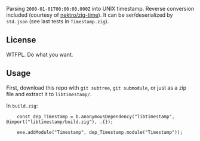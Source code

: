 Parsing `2000-01-01T00:00:00.000Z` into UNIX timestamp. Reverse conversion included (courtesy of [nektro/zig-time](https://github.com/nektro/zig-time/)). It can be ser/deserialized by `std.json` (see last tests in `Timestamp.zig`).

## License

WTFPL. Do what you want.

## Usage

First, download this repo with `git subtree`, `git submodule`, or just as a zip file and extract it to `libtimestamp/`.

In `build.zig`:

```zig
	const dep_Timestamp = b.anonymousDependency("libtimestamp", @import("libtimestamp/build.zig"), .{});

    exe.addModule("Timestamp", dep_Timestamp.module("Timestamp"));
```
